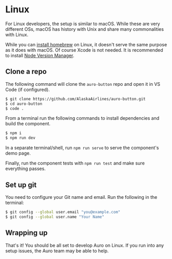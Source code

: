 # Linux

For Linux developers, the setup is similar to macOS. While these are very different OSs, macOS has history with Unix and share many commonalities with Linux. 

While you can [install homebrew](https://docs.brew.sh/Homebrew-on-Linux) on Linux, it doesn't serve the same purpose as it does with macOS. Of course Xcode is not needed. It is recommended to install [Node Version Manager](https://github.com/nvm-sh/nvm#installing-and-updating).

## Clone a repo

The following command will clone the `auro-button` repo and open it in VS Code (if configured).

```sh
$ git clone https://github.com/AlaskaAirlines/auro-button.git
$ cd auro-button
$ code .
```

From a terminal run the following commands to install dependencies and build the component.

```sh
$ npm i
$ npm run dev
```

In a separate terminal/shell, run `npm run serve` to serve the component's demo page.

Finally, run the component tests with `npm run test` and make sure everything passes.

## Set up git

You need to configure your Git name and email. Run the following in the terminal:

```sh
$ git config --global user.email "you@example.com"
$ git config --global user.name "Your Name"
```

## Wrapping up

That's it! You should be all set to develop Auro on Linux. If you run into any setup issues, the Auro team may be able to help.


